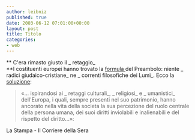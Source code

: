 ```yaml
---
author: leibniz
published: true
date: 2003-06-12 07:01:00+00:00
layout: post
title: Titolo
categories:
- web
---
```


 **   C'era rimasto giusto il  _ retaggio_   
**I costituenti europei hanno trovato la  [ formula ](http://www.corriere.it/edicola/index.jsp?path=ESTERI&doc=EUROPA)del Preambolo: niente  _ radici giudaico-cristiane_ ne  _ correnti filosofiche dei Lumi_. Ecco la  [ soluzione](http://www.lastampa.it/edicola/dayfax_home/Esteri_ed_Economia/articolo6.asp):

>  
> 
>   «... ispirandosi ai  _ retaggi culturali_,  _ religiosi_ e  _ umanistici_ dell'Europa, i quali, sempre presenti nel suo patrimonio, hanno ancorato nella vita della societa la sua percezione del ruolo centrale della persona umana, dei suoi diritti inviolabili e inalienabili e del rispetto del diritto...»: 

   

La Stampa - Il Corriere della Sera
